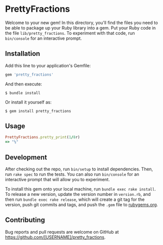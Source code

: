 # PrettyFractions

Welcome to your new gem! In this directory, you'll find the files you need to be able to package up your Ruby library into a gem. Put your Ruby code in the file `lib/pretty_fractions`. To experiment with that code, run `bin/console` for an interactive prompt.

## Installation

Add this line to your application's Gemfile:

```ruby
gem 'pretty_fractions'
```

And then execute:

    $ bundle install

Or install it yourself as:

    $ gem install pretty_fractions

## Usage

```ruby
PrettyFractions.pretty_print(1/8r)
=> "⅛"
```

## Development

After checking out the repo, run `bin/setup` to install dependencies. Then, run `rake spec` to run the tests. You can also run `bin/console` for an interactive prompt that will allow you to experiment.

To install this gem onto your local machine, run `bundle exec rake install`. To release a new version, update the version number in `version.rb`, and then run `bundle exec rake release`, which will create a git tag for the version, push git commits and tags, and push the `.gem` file to [rubygems.org](https://rubygems.org).

## Contributing

Bug reports and pull requests are welcome on GitHub at https://github.com/[USERNAME]/pretty_fractions.

